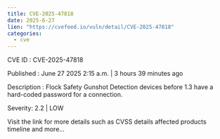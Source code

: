 ```yaml
--- 
title: CVE-2025-47818
date: 2025-6-27
lien: "https://cvefeed.io/vuln/detail/CVE-2025-47818"
categories:
  - cve
---
```


CVE ID : CVE-2025-47818

Published :  June 27
2025
2:15 a.m. | 3 hours
39 minutes ago

Description : Flock Safety Gunshot Detection devices before 1.3 have a hard-coded password for a connection.

Severity: 2.2 | LOW

Visit the link for more details
such as CVSS details
affected products
timeline
and more...
